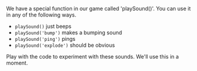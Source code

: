 We have a special function in our game called 'playSound()'. You can use it in any of the following ways.

- `playSound()` just beeps
- `playSound('bump')` makes a bumping sound
- `playSound('ping')` pings
- `playSound('explode')` should be obvious

Play with the code to experiment with these sounds. We'll use this in a moment.



